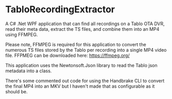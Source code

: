 # TabloRecordingExtractor
A C# .Net WPF application that can find all recordings on a Tablo OTA DVR, read their meta data, extract the TS files, and combine them into an MP4 using FFMPEG.

Please note, FFMPEG is required for this application to convert the numerous TS files stored by the Tablo per recording into a single MP4 video file. FFPMEG can be downloaded here: https://ffmpeg.org/

This application uses the Newtonsoft.Json library to read the Tablo json metadata into a class.

There's some commented out code for using the Handbrake CLI to convert the final MP4 into an MKV but I haven't made that as configurable as it should be.
